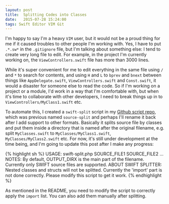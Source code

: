 ```yaml
---
layout: post
title:  Splitting Codes into Classes
date:   2015-07-28 15:24:00
tags: Swift Editor VIM Git
---
```


I'm happy to say I'm a heavy `VIM` user, but it would not be a proud thing for me if it caused troubles to other people I'm working with. Yes, I have to put `.*.sw*` in the `.gitignore` file, but I'm talking about something else: I tend to create very long file to edit. For example, in the project I'm currently working on, the `ViewControllers.swift` file has more than 3000 lines.

While it's super convenient for me to edit everything in the same file using `/` and `*` to search for contents, and using `H` and `L` to `bprev` and `bnext` between things like `AppDelegate.swift`, `ViewControllers.swift` and `Const.swift`, it would a disaster for someone else to read the code. So if I'm working on a project or a module, I'd work in a way that I'm comfortable with, but when it's time to collaborate with other developers, I need to break things up in to `ViewControllers/MyClass1.swift` etc.

To automate this, I created a `swift-split` script in my [Github script repo](https://github.com/superarts/script), which was previous named `source-split` and perhaps I'll rename it back after I add support to other formats. Basically it splits source file by classes and put them inside a directory that is named after the original filename, e.g. split `MyClasses.swift` to `MyClasses/MyClass1.swift`, `MyClasses/MyClass2.swift` etc. For now, it's still under development at the time being, and I'm going to update this post after I make any progress:

{% highlight sh %}
USAGE:
	swift-split.php SOURCE_FILE1 SOURCE_FILE2 ...
NOTES:
	By default, OUTPUT_DIRX is the main part of the filename.
	Currently only SWIFT source files are supported.
ABOUT SWIFT SPLITTER:
	Nested classes and structs will not be splitted.
	Currently the 'import' part is not done correctly. Please modify this script to get it work.
{% endhighlight %}

As mentioned in the README, you need to modify the script to correctly apply the `import` list. You can also add them manually after splitting.
